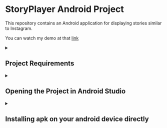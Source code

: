 # StoryPlayer Android Project

This repository contains an Android application for displaying stories similar to Instagram.

You can watch my demo at that [link](https://drive.google.com/file/d/1P9CcWeYlI-YUQ18kNw8Vjno8vUHOaclM/view?usp=sharing)

<details><summary><h2> Project Requirements</h2></summary>

Create a UI component which will be a very simple version of Instagram’s Story Player.
The followings are what your module needs to be able to do.
1. Cubic transition among story groups.
2. Pause the story immediately when the users rest and hold, continue when lifted.
3. Go to the previous story and/or story group when users tapped left.
4. Go to the next story and/or story group when users tapped right.
5. Story media could be dummy images and videos on the internet to be downloaded by the player.
6. Duration for images is 5 seconds.
7. Durations for videos are their content length.
8. Each story in a story group should have an individual progress bar on top of the screen which arranges itself according to its duration.
9. While users swiping among story groups, story groups should start from the story they left off unless they are seeing for the first time.

</details>

<details><summary><h2> Opening the Project in Android Studio</h2></summary>


To open the project in Android Studio, follow these steps:

1. Clone the repository to your local machine.
2. Open Android Studio.
3. On the Welcome screen, click "Open an Existing Project".
4. Navigate to the cloned repository directory.
5. Open the `StoryPlayer` subdirectory as the project root.

6. You can follow the images to switch to the Android Scope also

<details><summary><h3> Screen Shots </h3></summary>
<img width="778" alt="Screenshot 2024-04-25 at 10 23 56" src="https://github.com/egecans/StoryPlayer/assets/87999176/57698548-ae54-4b87-8709-030d9f050ae1">
<img width="1393" alt="Screenshot 2024-04-25 at 11 11 51" src="https://github.com/egecans/StoryPlayer/assets/87999176/e54267c6-e267-4eb6-aa38-529257f6c934">
<img width="425" alt="Screenshot 2024-04-25 at 10 32 09" src="https://github.com/egecans/StoryPlayer/assets/87999176/fa068266-77a5-4419-b5ae-766420102412">
</details>


<details><summary><h3> If it couldn't work somehow you should do Invalidate caches </h3></summary>
<img width="1434" alt="Screenshot 2024-04-25 at 11 08 12" src="https://github.com/egecans/StoryPlayer/assets/87999176/4436c759-52c9-41f4-b606-71ead904316b">
<img width="781" alt="Screenshot 2024-04-25 at 11 08 55" src="https://github.com/egecans/StoryPlayer/assets/87999176/07dd091b-0195-411d-bb04-7e8da4e9ca4d">
<img width="1439" alt="Screenshot 2024-04-25 at 11 12 50" src="https://github.com/egecans/StoryPlayer/assets/87999176/5ec66d11-cacc-4c89-9668-80d1d12a1716">

</details>

<details><summary><h3> If your device is Android 11 or higher, select always install with package manager </h3></summary>
<img width="315" alt="Screenshot 2024-04-25 at 11 20 05" src="https://github.com/egecans/StoryPlayer/assets/87999176/46cdfb05-9577-4a36-8fd0-bf56a804a399">
<img width="1031" alt="Screenshot 2024-04-25 at 11 20 22" src="https://github.com/egecans/StoryPlayer/assets/87999176/39f7e558-554b-4779-bb1c-fe397acff632">
</details>

</details>

<details><summary><h2> Installing apk on your android device directly </h2></summary>

Here is the [apk](https://help.esper.io/hc/en-us/articles/12657625935761-Installing-the-Android-Debug-Bridge-ADB-Tool)

If you have an android device, open its developer mode, and connect to your computer. Then you should install the apk by adb install. With the following command:

adb install <path_to_app-debug.apk> 

If your device doesn't have adb you should install adb first by the [following link](https://help.esper.io/hc/en-us/articles/12657625935761-Installing-the-Android-Debug-Bridge-ADB-Tool)

</details>

